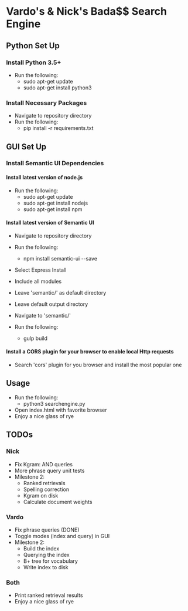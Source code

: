# Vardo's & Nick's Bada$$ Search Engine

## Python Set Up
### Install Python 3.5+
* Run the following:
  * sudo apt-get update
  * sudo apt-get install python3

### Install Necessary Packages
* Navigate to repository directory
* Run the following:
  * pip install -r requirements.txt

## GUI Set Up
### Install Semantic UI Dependencies
#### Install latest version of node.js
* Run the following:
  * sudo apt-get update
  * sudo apt-get install nodejs
  * sudo apt-get install npm

#### Install latest version of Semantic UI
* Navigate to repository directory
* Run the following:
  * npm install semantic-ui --save

* Select Express Install
* Include all modules
* Leave 'semantic/' as default directory
* Leave default output directory
* Navigate to 'semantic/'
* Run the following:
  * gulp build

#### Install a CORS plugin for your browser to enable local Http requests
* Search 'cors' plugin for you browser and install the most popular one

## Usage
* Run the following:
  * python3 searchengine.py
* Open index.html with favorite browser
* Enjoy a nice glass of rye

## TODOs
### Nick
* Fix Kgram: AND queries
* More phrase query unit tests
* Milestone 2:
  * Ranked retrievals
  * Spelling correction
  * Kgram on disk
  * Calculate document weights
### Vardo
* Fix phrase queries (DONE)
* Toggle modes (index and query) in GUI
* Milestone 2:
  * Build the index
  * Querying the index
  * B+ tree for vocabulary
  * Write index to disk
### Both
* Print ranked retrieval results
* Enjoy a nice glass of rye
